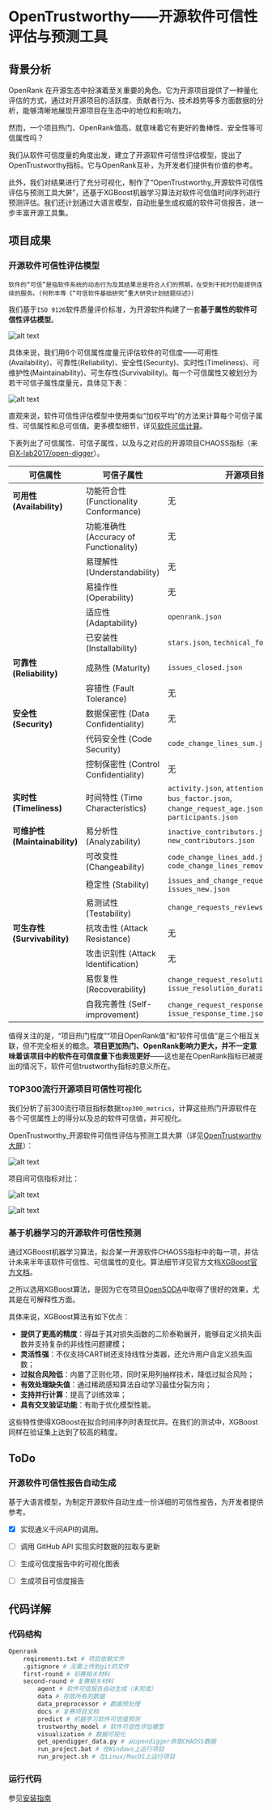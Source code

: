 # OpenTrustworthy——开源软件可信性评估与预测工具

## 背景分析

OpenRank 在开源生态中扮演着至关重要的角色。它为开源项目提供了一种量化评估的方式，通过对开源项目的活跃度、贡献者行为、技术趋势等多方面数据的分析，能够清晰地展现开源项目在生态中的地位和影响力。

然而，一个项目热门、OpenRank值高，就意味着它有更好的鲁棒性、安全性等可信属性吗？

我们从软件可信度量的角度出发，建立了开源软件可信性评估模型，提出了OpenTrustworthy指标。它与OpenRank互补，为开发者们提供有价值的参考。

此外，我们对结果进行了充分可视化，制作了“OpenTrustworthy_开源软件可信性评估与预测工具大屏”，还基于XGBoost机器学习算法对软件可信值时间序列进行预测评估。我们还计划通过大语言模型，自动批量生成权威的软件可信报告，进一步丰富开源工具集。

## 项目成果

### 开源软件可信性评估模型

```
软件的“可信”是指软件系统的动态行为及其结果总是符合人们的预期，在受到干扰时仍能提供连续的服务。(何积丰等《“可信软件基础研究”重大研究计划结题综述》)
```

我们基于`ISO 9126`软件质量评价标准，为开源软件构建了一套**基于属性的软件可信性评估模型**。

![alt text](img/2.png)

具体来说，我们用6个可信属性度量元评估软件的可信度——可用性(Availability)、可靠性(Reliability)、安全性(Security)、实时性(Timeliness)、可维护性(Maintainability)、可生存性(Survivability)。每一个可信属性又被划分为若干可信子属性度量元，具体见下表：

![alt text](img/1.png)

直观来说，软件可信性评估模型中使用类似“加权平均”的方法来计算每个可信子属性、可信属性和总可信值。更多模型细节，详见[软件可信计算](./second-round/docs/trustworthy_theory.md)。

下表列出了可信属性、可信子属性，以及与之对应的开源项目CHAOSS指标（来自[X-lab2017/open-digger](https://github.com/X-lab2017/open-digger/)）。

| **可信属性**   | **可信子属性**               | **开源项目指标**                                     |
|----------------|------------------------------|------------------------------------------------------|
| **可用性 (Availability)**    | 功能符合性 (Functionality Conformance)  | 无                                                   |
|                | 功能准确性 (Accuracy of Functionality)  | 无                                                   |
|                | 易理解性 (Understandability)  | 无                                                   |
|                | 易操作性 (Operability)       | 无                                                   |
|                | 适应性 (Adaptability)        | `openrank.json`                                       |
|                | 已安装性 (Installability)    | `stars.json`, `technical_fork.json`                   |
| **可靠性 (Reliability)**    | 成熟性 (Maturity)            | `issues_closed.json`                                 |
|                | 容错性 (Fault Tolerance)     | 无                                                   |
| **安全性 (Security)**       | 数据保密性 (Data Confidentiality) | 无                                                   |
|                | 代码安全性 (Code Security)  | `code_change_lines_sum.json`                         |
|                | 控制保密性 (Control Confidentiality) | 无                                                   |
| **实时性 (Timeliness)**     | 时间特性 (Time Characteristics) | `activity.json`, `attention.json`, `bus_factor.json`, `change_request_age.json`, `issue_age.json`, `participants.json` |
| **可维护性 (Maintainability)** | 易分析性 (Analyzability)      | `inactive_contributors.json`, `new_contributors.json` |
|                | 可改变性 (Changeability)     | `code_change_lines_add.json`, `code_change_lines_remove.json` |
|                | 稳定性 (Stability)          | `issues_and_change_request_active.json`, `issues_new.json` |
|                | 易测试性 (Testability)      | `change_requests_reviews.json`                       |
| **可生存性 (Survivability)** | 抗攻击性 (Attack Resistance)  | 无                                                   |
|                | 攻击识别性 (Attack Identification) | 无                                                   |
|                | 易恢复性 (Recoverability)    | `change_request_resolution_duration.json`, `issue_resolution_duration.json` |
|                | 自我完善性 (Self-improvement) | `change_request_response_time.json`, `issue_response_time.json` |

值得关注的是，“项目热门程度”“项目OpenRank值”和“软件可信值”是三个相互关联，但不完全相关的概念。**项目更加热门、OpenRank影响力更大，并不一定意味着该项目中的软件在可信度量下也表现更好**——这也是在OpenRank指标已被提出的情况下，软件可信trustworthy指标的意义所在。

### TOP300流行开源项目可信性可视化

我们分析了前300流行项目指标数据`top300_metrics`，计算这些热门开源软件在各个可信属性上的得分以及总的软件可信值，并可视化。

OpenTrustworthy_开源软件可信性评估与预测工具大屏（详见[OpenTrustworthy大屏](./second-round/docs/demo.md)）：

![alt text](img/demo.png)

项目间可信指标对比：

![alt text](img/3.png)

![alt text](img/4.png)

### 基于机器学习的开源软件可信性预测

通过XGBoost机器学习算法，拟合某一开源软件CHAOSS指标中的每一项，并估计未来半年该软件可信性、可信属性的变化。算法细节详见官方文档[XGBoost官方文档](https://xgboost.readthedocs.io/en/stable/index.html)。

之所以选用XGBoost算法，是因为它在项目[OpenSODA](https://atomgit.com/ecnu-vision1/2023-opensoda-final-T3)中取得了很好的效果，尤其是在可解释性方面。

具体来说，XGBoost算法有如下优点：

- **提供了更高的精度**：得益于其对损失函数的二阶泰勒展开，能够自定义损失函数并支持复杂的非线性问题建模；
- **灵活性强**：不仅支持CART树还支持线性分类器，还允许用户自定义损失函数；
- **过拟合风险低**：内置了正则化项，同时采用列抽样技术，降低过拟合风险；
- **有效处理缺失值**：通过稀疏感知算法自动学习最佳分裂方向；
- **支持并行计算**：提高了训练效率；
- **具有交叉验证功能**：有助于优化模型性能。

这些特性使得XGBoost在拟合时间序列时表现优异。在我们的测试中，XGBoost同样在验证集上达到了较高的精度。

## ToDo

### 开源软件可信性报告自动生成

基于大语言模型，为制定开源软件自动生成一份详细的可信性报告，为开发者提供参考。

- [x] 实现通义千问API的调用。
- [ ] 调用 GitHub API 实现实时数据的拉取与更新
- [ ] 生成可信度报告中的可视化图表
- [ ] 生成项目可信度报告


## 代码详解

### 代码结构

```bash
Openrank
	reqirements.txt # 项目依赖文件
	.gitignore # 无需上传到git的文件
	first-round # 初赛相关材料
	second-round # 复赛相关材料
		agent # 软件可信报告自动生成（未完成）
		data # 存放所有的数据
		data_preprocessor # 数据预处理
		docs # 复赛项目文档
		predict # 机器学习软件可信值预测
		trustworthy_model # 软件可信性评估模型
		visualization # 数据可视化
		get_opendigger_data.py # 从opendigger获取CHAOSS数据
		run_project.bat # 在Windows上运行项目
		run_project.sh # 在Linux/MacOS上运行项目
```

### 运行代码

参见[安装指南](./second-round/docs/install.md)
